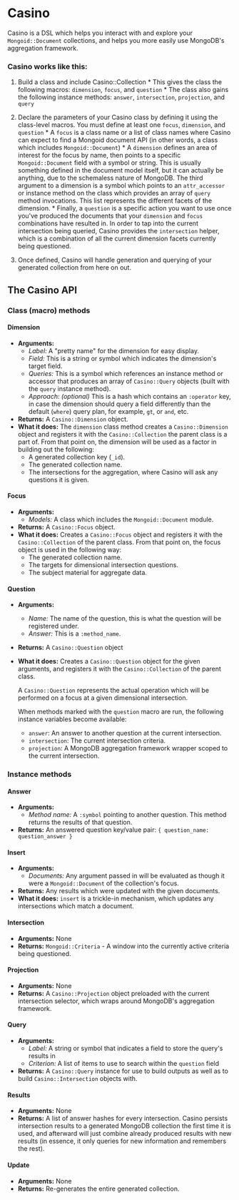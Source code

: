 # Casino

Casino is a DSL which helps you interact with and explore your `Mongoid::Document` collections, and helps you more easily use MongoDB's aggregation framework.

### Casino works like this:

  1. Build a class and include Casino::Collection
    * This gives the class the following macros: `dimension`, `focus`, and `question`
    * The class also gains the following instance methods: `answer`, `intersection`, `projection`, and `query`

  2. Declare the parameters of your Casino class by defining it using the class-level macros.  You must define at least one `focus`, `dimension`, and `question`
    * A `focus` is a class name or a list of class names where Casino can expect to find a Mongoid document API (in other words, a class which includes `Mongoid::Document`)
    * A `dimension` defines an area of interest for the focus by name, then points to a specific `Mongoid::Document` field with a symbol or string.  This is usually something defined in the document model itself, but it can actually be anything, due to the schemaless nature of MongoDB.
      The third argument to a dimension is a symbol which points to an `attr_accessor` or instance method on the class which provides an array of `query` method invocations.  This list represents the different facets of the dimension.
    * Finally, a `question` is a specific action you want to use once you've produced the documents that your `dimension` and `focus` combinations have resulted in.
      In order to tap into the current intersection being queried, Casino provides the `intersection` helper, which is a combination of all the current dimension facets currently being questioned.

  3. Once defined, Casino will handle generation and querying of your generated collection from here on out.

## The Casino API

### Class (macro) methods

#### Dimension
  * **Arguments:**
    * *Label:* A "pretty name" for the dimension for easy display.
    * *Field:* This is a string or symbol which indicates the dimension's target field.
    * *Queries:* This is a symbol which references an instance method or accessor that produces an array of `Casino::Query` objects (built with the `query` instance method).
    * *Approach: (optional)* This is a hash which contains an `:operator` key, in case the dimension should query a field differently than the default (`where`) query plan, for example, `gt`, or `and`, etc.
  * **Returns:** A `Casino::Dimension` object.
  * **What it does:** The `dimension` class method creates a `Casino::Dimension` object and registers it with the `Casino::Collection` the parent class is a part of.  From that point on, the dimension will be used as a factor in building out the following:
    * A generated collection key (`_id`).
    * The generated collection name.
    * The intersections for the aggregation, where Casino will ask any questions it is given.

#### Focus
  * **Arguments:**
    * *Models:* A class which includes the `Mongoid::Document` module.
  * **Returns:** A `Casino::Focus` object.
  * **What it does:** Creates a `Casino::Focus` object and registers it with the `Casino::Collection` of the parent class.  From that point on, the focus object is used in the following way:
    * The generated collection name.
    * The targets for dimensional intersection questions.
    * The subject material for aggregate data.

#### Question
  * **Arguments:**
    * *Name:* The name of the question, this is what the question will be registered under.
    * *Answer:* This is a `:method_name`.
  * **Returns:** A `Casino::Question` object
  * **What it does:** Creates a `Casino::Question` object for the given arguments, and registers it with the `Casino::Collection` of the parent class.

    A `Casino::Question` represents the actual operation which will be performed on a focus at a given dimensional intersection.

    When methods marked with the `question` macro are run, the following instance variables become available:

      * `answer`: An answer to another question at the current intersection.
      * `intersection`: The current intersection criteria.
      * `projection`: A MongoDB aggregation framework wrapper scoped to the current intersection.

### Instance methods

#### Answer
  * **Arguments:**
    * *Method name:* A `:symbol` pointing to another question.  This method returns the results of that question.
  * **Returns:** An answered question key/value pair: `{ question_name: question_answer }`

#### Insert
  * **Arguments:**
    * *Documents:* Any argument passed in will be evaluated as though it were a `Mongoid::Document` of the collection's focus.
  * **Returns:** Any results which were updated with the given documents.
  * **What it does:** `insert` is a trickle-in mechanism, which updates any intersections which match a document.

#### Intersection
  * **Arguments:** None
  * **Returns:** `Mongoid::Criteria` - A window into the currently active criteria being questioned.

#### Projection
  * **Arguments:** None
  * **Returns:** A `Casino::Projection` object preloaded with the current intersection selector, which wraps around MongoDB's aggregation framework.

#### Query
  * **Arguments:**
    * *Label:* A string or symbol that indicates a field to store the query's results in
    * *Criterion:* A list of items to use to search within the `question` field
  * **Returns:** A `Casino::Query` instance for use to build outputs as well as to build `Casino::Intersection` objects with.

#### Results
  * **Arguments:** None
  * **Returns:** A list of answer hashes for every intersection.  Casino persists intersection results to a generated MongoDB collection the first time it is used, and afterward will just combine already produced results with new results (in essence, it only queries for new information and remembers the rest).

#### Update
  * **Arguments:** None
  * **Returns:** Re-generates the entire generated collection.
